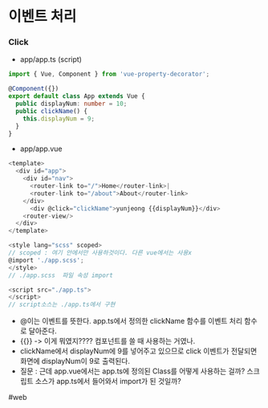 # 이벤트 처리 
### Click
* app/app.ts (script)
```ts
import { Vue, Component } from 'vue-property-decorator';

@Component({})
export default class App extends Vue {
  public displayNum: number = 10;
  public clickName() {
    this.displayNum = 9;
  }
}

```

* app/app.vue
```javascript
<template>
  <div id="app">
    <div id="nav">
      <router-link to="/">Home</router-link>|
      <router-link to="/about">About</router-link>
    </div>	
	  <div @click="clickName">yunjeong {{displayNum}}</div>
    <router-view/>
  </div>
</template>

<style lang="scss" scoped>
// scoped : 여기 안에서만 사용하것이다. 다른 vue에서는 사용x
@import './app.scss';
</style>
// ./app.scss  파일 속성 import

<script src="./app.ts">
</script>
// script소스는 ./app.ts에서 구현
```

* @이는 이벤트를 뜻한다. app.ts에서 정의한 clickName 함수를 이벤트 처리 함수로 달아준다. 
* {{}} -> 이게 뭐였지???? 컴포넌트를 쓸 때 사용하는 거였나.
* clickName에서 displayNum에 9를 넣어주고 있으므로 click 이벤트가 전달되면 화면에 displayNum이 9로 출력된다. 
* 질문 : 근데 app.vue에서는 app.ts에 정의된 Class를 어떻게 사용하는 걸까? 
	  스크립트 소스가 app.ts에서 들어와서 import가 된 것일까?

#web